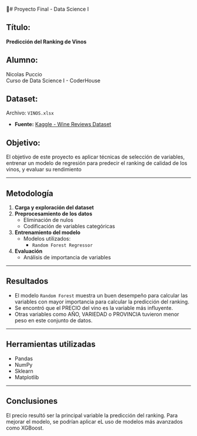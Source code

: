🧪# Proyecto Final - Data Science I

## Título:
**Predicción del Ranking de Vinos**

## Alumno:
Nicolas Puccio  
Curso de Data Science I - CoderHouse

## Dataset:
Archivo: `VINOS.xlsx`  
- **Fuente:** [Kaggle - Wine Reviews Dataset](https://www.kaggle.com/datasets/zynicide/wine-reviews?select=winemag-data-130k-v2.csv)

## Objetivo:
El objetivo de este proyecto es aplicar técnicas de selección de variables, entrenar un modelo de regresión para predecir el ranking de calidad de los vinos, y evaluar su rendimiento

---

## Metodología

1. **Carga y exploración del dataset**
2. **Preprocesamiento de los datos**
   - Eliminación de nulos
   - Codificación de variables categóricas
3. **Entrenamiento del modelo**
   - Modelos utilizados:
     - `Random Forest Regressor`
4. **Evaluación**
    - Análisis de importancia de variables

---

## Resultados

- El modelo `Random Forest` muestra un buen desempeño para calcular las variables con mayor importancia para calcular la predicción del ranking.
- Se encontró que el PRECIO del vino es la variable más influyente.
- Otras variables como AÑO, VARIEDAD o PROVINCIA tuvieron menor peso en este conjunto de datos.

---

## Herramientas utilizadas

- Pandas
- NumPy
- Sklearn
- Matplotlib

---

## Conclusiones

El precio resultó ser la principal variable la predicción del ranking. Para mejorar el modelo, se podrían aplicar eL uso de modelos más avanzados como XGBoost.

